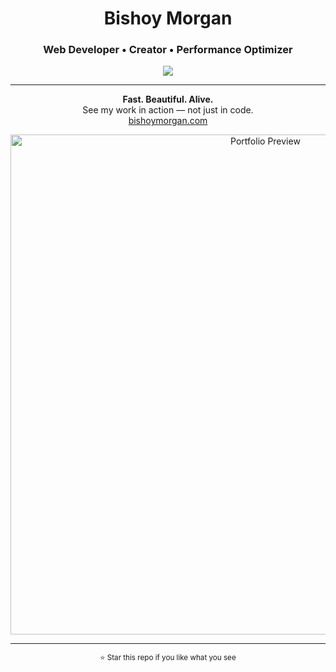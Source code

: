 <h1 align="center">Bishoy Morgan</h1>
<h3 align="center">Web Developer • Creator • Performance Optimizer</h3>

<p align="center">
  <a href="https://bishoymorgan.com">
    <img src="https://img.shields.io/badge/🌐%20Visit%20My%20Website-000000?style=for-the-badge&logo=vercel&logoColor=white" />
  </a>
</p>

---

<p align="center">
  <b>Fast. Beautiful. Alive.</b><br/>
  See my work in action — not just in code.<br/>
  <a href="https://bishoymorgan.com">bishoymorgan.com</a>
</p>

<p align="center">
  <img src="./public/preview.gif" width="800" alt="Portfolio Preview" />
</p>

---

<p align="center">
  <sub>⭐ Star this repo if you like what you see</sub>
</p>
